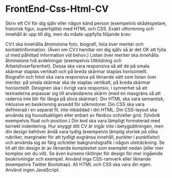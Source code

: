 # FrontEnd-Css-Html-CV

Skriv ett CV för dig själv eller någon känd person (exempelvis skådespelare, historisk figur, superhjälte) med HTML och CSS. Exakt utformning och innehåll är upp till dig, men du måste uppfylla följande krav:

CV:t ska innehålla åtminstone foto, biografi, lista över meriter och kontaktinformation. (Även om CV:t handlar om dig själv så är det OK att fylla ut med påhittad information vid behov.)
Listan över meriter ska innehålla åtminstone två avdelningar (exempelvis Utbildning och Arbetslivserfarenhet). Dessa ska vara responsiva så att de på smala skärmar staplas vertikalt och på breda skärmar staplas horisontellt.
Biografin och fotot ska vara responsiva på liknande sätt som listan över meriter: på smala skärmar ska de staplas vertikalt, på breda skärmar horisontellt.
Designen ska i övrigt vara responsiv, i synnerhet så att textraderna anpassar sig till användarens skärm (med en maxgräns så att raderna inte blir för långa på stora skärmar).
Din HTML ska vara semantisk, inklusive en beskrivning avsedd för sökmotorer.
Din CSS ska vara definierad i en separat fil, inte inbäddad i din HTML.
Din CSS-layout ska använda sig huvudsakligen eller enbart av flexbox och/eller grid. (Undvik exempelvis float och position.)
Din kod ska vara lämpligt formaterad med korrekt indentering.
Hur snyggt ditt CV är ingår inte i betygsättningen, men din design behöver ändå vara tydlig (exempelvis lämplig storlek på olika rubriker, marginaler för att tydligt avgränsa innehåll, punkter i punktlistor) och använda sig av färg och/eller bakgrundsgrafik i någon utsträckning. Se till att din design är av liknande komplexitet som exemplet nedan (eller mer komplex om du vill). Se även kursens riktlinjer för design för mer ingående beskrivningar och exempel.
Använd inga CSS-ramverk eller liknande (exempelvis Twitter Bootstrap). All HTML och CSS ska vara din egen.
Använd ingen JavaScript.
 
